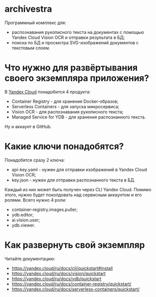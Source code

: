 # archivestra
Программный комплекс для:
* распознавания рукописного текста на документах с помощью Yandex Cloud Vision OCR и отправки результата в БД;
* поиска по БД и просмотра SVG-изображений документов с текстовым слоем.

# Что нужно для развёртывания своего экземпляра приложения?
В [Yandex Cloud](https://console.yandex.cloud/) понадобится 4 продукта:
* Container Registry - для хранения Docker-образов;
* Serverless Containers - для запуска микросервиса;
* Vision OCR - для распознавания рукописного текста;
* Managed Service for YDB - для хранения распознанного текста.

Ну и аккаунт в GitHub.

# Какие ключи понадобятся?
Понадобятся сразу 2 ключа:
* api-key.yaml - нужен для отправки изображений в Yandex Cloud Vision OCR;
* key.json - нужен для отправки распознанного текста в БД.

Каждый из них может быть получен через CLI Yandex Cloud. Помимо этого, нужно будет поколдовать над сервисным аккаунтом и его ролями. Всего нужно 4 роли:
* container-registry.images.puller;
* ydb.editor;
* ai.vision.user;
* ydb.viewer.

# Как развернуть свой экземпляр 
Читайте документацию:
* https://yandex.cloud/ru/docs/cli/quickstart#install
* https://yandex.cloud/ru/docs/vision/quickstart
* https://yandex.cloud/ru/docs/ydb/quickstart
* https://yandex.cloud/ru/docs/container-registry/quickstart/
* https://yandex.cloud/ru/docs/serverless-containers/quickstart/